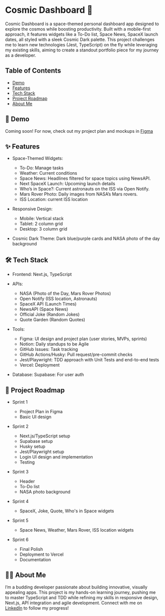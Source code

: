 # Cosmic Dashboard 🚀

Cosmic Dashboard is a space-themed personal dashboard app designed to explore the cosmos while boosting productivity. Built with a mobile-first approach, it features widgets like a To-Do list, Space News, SpaceX launch dates, all styled with a sleek Cosmic Dark palette. This project challenges me to learn new technologies (Jest, TypeScript) on the fly while leveraging my existing skills, aiming to create a standout portfolio piece for my journey as a developer.

## Table of Contents
- [Demo](#demo)
- [Features](#features)
- [Tech Stack](#tech-stack)
- [Project Roadmap](#project-roadmap)
- [About Me](#about-me)

## 🌌 Demo

Coming soon! For now, check out my project plan and mockups in [Figma](https://www.figma.com/board/21TMmNKdjrhxi0D2awQo8W/personal-dashboard?t=3lGg2O0gkLgF0Ptb-1)

## ✨ Features

-   Space-Themed Widgets:

    -   To-Do: Manage tasks
    -   Weather: Current conditions
    -   Space News: Headlines filtered for space topics using NewsAPI.
    -   Next SpaceX Launch: Upcoming launch details
    -   Who’s in Space?: Current astronauts on the ISS via Open Notify.
    -   Mars Rover Photo: Daily images from NASA’s Mars rovers.
    -   ISS Location: current ISS location

-   Responsive Design:

    -   Mobile: Vertical stack
    -   Tablet: 2 column grid
    -   Desktop: 3 column grid

-   Cosmic Dark Theme: Dark blue/purple cards and NASA photo of the day background

## 🛠️ Tech Stack

-   Frontend: Next.js, TypeScript

-   APIs:

    -   NASA (Photo of the Day, Mars Rover Photos)
    -   Open Notify (ISS location, Astronauts)
    -   SpaceX API (Launch Times)
    -   NewsAPI (Space News)
    -   Official Joke (Random Jokes)
    -   Quote Garden (Random Quotes)

-   Tools:

    -   Figma: UI design and project plan (user stories, MVPs, sprints)
    -   Notion: Daily standups to be Agile
    -   GitHub Issues: Task tracking
    -   GitHub Actions/Husky: Pull request/pre-commit checks
    -   Jest/Playwright: TDD approach with Unit Tests and end-to-end tests
    -   Vercel: Deployment

-   Database: Supabase: For user auth

## 📆 Project Roadmap

- Sprint 1
  - Project Plan in Figma
  - Basic UI design
 
- Sprint 2
  - Next.js/TypeScript setup
  - Supabase setup
  - Husky setup
  - Jest/Playwright setup
  - Login UI design and implementation
  - Testing

- Sprint 3
  - Header
  - To-Do list
  - NASA photo background
 
- Sprint 4
  - SpaceX, Joke, Quote, Who's in Space widgets
 
- Sprint 5
  - Space News, Weather, Mars Rover, ISS location widgets

- Sprint 6
  - Final Polish
  - Deployment to Vercel
  - Documentation
 
## 👨‍💻 About Me

I’m a budding developer passionate about building innovative, visually appealing apps. This project is my hands-on learning journey, pushing me to master TypeScript and TDD while refining my skills in responsive design, Next.js, API integration and agile development. Connect with me on [LinkedIn](https://www.linkedin.com/in/james-o-kane-orbiccode/) to follow my progress!


